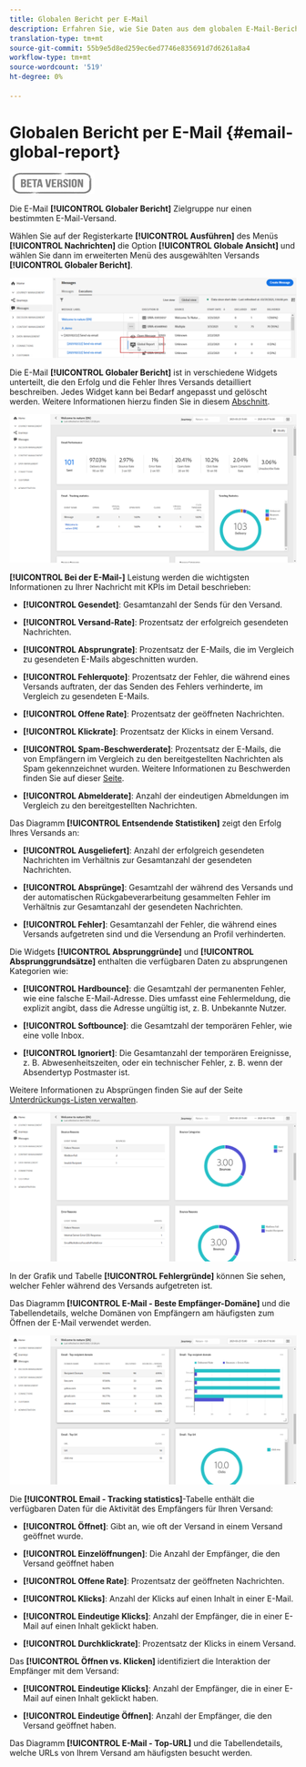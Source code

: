 ```yaml
---
title: Globalen Bericht per E-Mail
description: Erfahren Sie, wie Sie Daten aus dem globalen E-Mail-Bericht verwenden.
translation-type: tm+mt
source-git-commit: 55b9e5d8ed259ec6ed7746e835691d7d6261a8a4
workflow-type: tm+mt
source-wordcount: '519'
ht-degree: 0%

---
```


# Globalen Bericht per E-Mail {#email-global-report}

![](../assets/do-not-localize/badge.png)

Die E-Mail **[!UICONTROL Globaler Bericht]** Zielgruppe nur einen bestimmten E-Mail-Versand.

Wählen Sie auf der Registerkarte **[!UICONTROL Ausführen]** des Menüs **[!UICONTROL Nachrichten]** die Option **[!UICONTROL Globale Ansicht]** und wählen Sie dann im erweiterten Menü des ausgewählten Versands **[!UICONTROL Globaler Bericht]**.

![](../assets/global_report_3.png)

Die E-Mail **[!UICONTROL Globaler Bericht]** ist in verschiedene Widgets unterteilt, die den Erfolg und die Fehler Ihres Versands detailliert beschreiben. Jedes Widget kann bei Bedarf angepasst und gelöscht werden. Weitere Informationen hierzu finden Sie in diesem [Abschnitt](global-report.md#modify-dashboard).

![](../assets/global_report_4.png)

**[!UICONTROL Bei der E-Mail-]** Leistung werden die wichtigsten Informationen zu Ihrer Nachricht mit KPIs im Detail beschrieben:

* **[!UICONTROL Gesendet]**: Gesamtanzahl der Sends für den Versand.

* **[!UICONTROL Versand-Rate]**: Prozentsatz der erfolgreich gesendeten Nachrichten.

* **[!UICONTROL Absprungrate]**: Prozentsatz der E-Mails, die im Vergleich zu gesendeten E-Mails abgeschnitten wurden.

* **[!UICONTROL Fehlerquote]**: Prozentsatz der Fehler, die während eines Versands auftraten, der das Senden des Fehlers verhinderte, im Vergleich zu gesendeten E-Mails.

* **[!UICONTROL Offene Rate]**: Prozentsatz der geöffneten Nachrichten.

* **[!UICONTROL Klickrate]**: Prozentsatz der Klicks in einem Versand.

* **[!UICONTROL Spam-Beschwerderate]**: Prozentsatz der E-Mails, die von Empfängern im Vergleich zu den bereitgestellten Nachrichten als Spam gekennzeichnet wurden. Weitere Informationen zu Beschwerden finden Sie auf dieser [Seite](https://experienceleague.adobe.com/docs/deliverability-learn/deliverability-best-practice-guide/metrics-for-deliverability/complaints.html#metrics-for-deliverability).

* **[!UICONTROL Abmelderate]**: Anzahl der eindeutigen Abmeldungen im Vergleich zu den bereitgestellten Nachrichten.

Das Diagramm **[!UICONTROL Entsendende Statistiken]** zeigt den Erfolg Ihres Versands an:

* **[!UICONTROL Ausgeliefert]**: Anzahl der erfolgreich gesendeten Nachrichten im Verhältnis zur Gesamtanzahl der gesendeten Nachrichten.

* **[!UICONTROL Absprünge]**: Gesamtzahl der während des Versands und der automatischen Rückgabeverarbeitung gesammelten Fehler im Verhältnis zur Gesamtanzahl der gesendeten Nachrichten.

* **[!UICONTROL Fehler]**: Gesamtanzahl der Fehler, die während eines Versands aufgetreten sind und die Versendung an Profil verhinderten.

Die Widgets **[!UICONTROL Absprunggründe]** und **[!UICONTROL Absprunggrundsätze]** enthalten die verfügbaren Daten zu absprungenen Kategorien wie:

* **[!UICONTROL Hardbounce]**: die Gesamtzahl der permanenten Fehler, wie eine falsche E-Mail-Adresse. Dies umfasst eine Fehlermeldung, die explizit angibt, dass die Adresse ungültig ist, z. B. Unbekannte Nutzer.

* **[!UICONTROL Softbounce]**: die Gesamtzahl der temporären Fehler, wie eine volle Inbox.

* **[!UICONTROL Ignoriert]**: Die Gesamtanzahl der temporären Ereignisse, z. B. Abwesenheitszeiten, oder ein technischer Fehler, z. B. wenn der Absendertyp Postmaster ist.

Weitere Informationen zu Absprüngen finden Sie auf der Seite [Unterdrückungs-Listen verwalten](../suppression-lists.md).

![](../assets/global_report_5.png)

In der Grafik und Tabelle **[!UICONTROL Fehlergründe]** können Sie sehen, welcher Fehler während des Versands aufgetreten ist.

Das Diagramm **[!UICONTROL E-Mail - Beste Empfänger-Domäne]** und die Tabellendetails, welche Domänen von Empfängern am häufigsten zum Öffnen der E-Mail verwendet werden.

![](../assets/global_report_6.png)

Die **[!UICONTROL Email - Tracking statistics]**-Tabelle enthält die verfügbaren Daten für die Aktivität des Empfängers für Ihren Versand:

* **[!UICONTROL Öffnet]**: Gibt an, wie oft der Versand in einem Versand geöffnet wurde.

* **[!UICONTROL Einzelöffnungen]**: Die Anzahl der Empfänger, die den Versand geöffnet haben

* **[!UICONTROL Offene Rate]**: Prozentsatz der geöffneten Nachrichten.

* **[!UICONTROL Klicks]**: Anzahl der Klicks auf einen Inhalt in einer E-Mail.

* **[!UICONTROL Eindeutige Klicks]**: Anzahl der Empfänger, die in einer E-Mail auf einen Inhalt geklickt haben.

* **[!UICONTROL Durchklickrate]**: Prozentsatz der Klicks in einem Versand.

Das **[!UICONTROL Öffnen vs. Klicken]** identifiziert die Interaktion der Empfänger mit dem Versand:

* **[!UICONTROL Eindeutige Klicks]**: Anzahl der Empfänger, die in einer E-Mail auf einen Inhalt geklickt haben.

* **[!UICONTROL Eindeutige Öffnen]**: Anzahl der Empfänger, die den Versand geöffnet haben.

Das Diagramm **[!UICONTROL E-Mail - Top-URL]** und die Tabellendetails, welche URLs von Ihrem Versand am häufigsten besucht werden.
